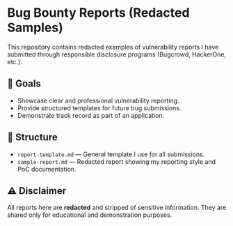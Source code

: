 # Bug Bounty Reports (Redacted Samples)

This repository contains redacted examples of vulnerability reports I have submitted
through responsible disclosure programs (Bugcrowd, HackerOne, etc.).

## 🎯 Goals
- Showcase clear and professional vulnerability reporting.
- Provide structured templates for future bug submissions.
- Demonstrate track record as part of an application.

## 📂 Structure
- `report-template.md` — General template I use for all submissions.
- `sample-report.md` — Redacted report showing my reporting style and PoC documentation.

## ⚠️ Disclaimer
All reports here are **redacted** and stripped of sensitive information.
They are shared only for educational and demonstration purposes.

